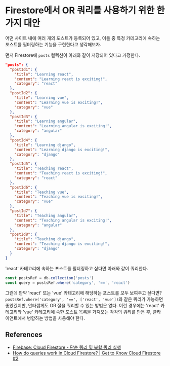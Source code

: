 # Firestore에서 OR 쿼리를 사용하기 위한 한 가지 대안

어떤 사이트 내에 여러 개의 포스트가 등록되어 있고, 이들 중 특정 카테고리에 속하는 포스트를 필터링하는 기능을 구현한다고 생각해보자.

먼저 Firestore에 `posts` 컬렉션이 아래와 같이 저장되어 있다고 가정한다.

```json
"posts": {
  "postId1": {
    "title": "Learning react",
    "content": "Learning react is exciting!",
    "category": "react"
  },
  "postId2": {
    "title": "Learning vue",
    "content": "Learning vue is exciting!",
    "category": "vue"
  },
  "postId3": {
    "title": "Learning angular",
    "content": "Learning angular is exciting!",
    "category": "angular"
  },
  "postId4": {
    "title": "Learning django",
    "content": "Learning django is exciting!",
    "category": "django"
  },
  "postId5": {
    "title": "Teaching react",
    "content": "Teaching react is exciting!",
    "category": "react"
  },
  "postId6": {
    "title": "Teaching vue",
    "content": "Teaching vue is exciting!",
    "category": "vue"
  },
  "postId7": {
    "title": "Teaching angular",
    "content": "Teaching angular is exciting!",
    "category": "angular"
  },
  "postId8": {
    "title": "Teaching django",
    "content": "Teaching django is exciting!",
    "category": "django"
  }
}
```

'react' 카테고리에 속하는 포스트를 필터링하고 싶다면 아래와 같이 쿼리한다.

```javascript
const postsRef = db.collection('posts')
const query = postsRef.where('category', '==', 'react')
```

그런데 만약 'react' 또는 'vue' 카테고리에 해당하는 포스트를 모두 보여주고 싶다면? `postsRef.where('category', '==', ['react', 'vue'])`와 같은 쿼리가 가능하면 좋았겠지만, 안타깝게도 OR 절을 쿼리할 수 있는 방법은 없다. 이런 경우에는 'react' 카테고리와 'vue' 카테고리에 속한 포스트 목록을 가져오는 각각의 쿼리를 만든 후, 클라이언트에서 병합하는 방법을 사용해야 한다.

## References

* [Firebase: Cloud Firestore - 단순 쿼리 및 복합 쿼리 실행](https://firebase.google.com/docs/firestore/query-data/queries?hl=ko)
* [How do queries work in Cloud Firestore? | Get to Know Cloud Firestore #2](https://youtu.be/Ofux_4c94FI)

